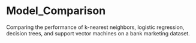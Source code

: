 # Model_Comparison
Comparing the performance of k-nearest neighbors, logistic regression, decision trees, and support vector machines on a bank marketing dataset.
